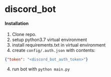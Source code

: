 # discord_bot

#### Installation
1) Clone repo.
2) setup python3.7 virtual environment
3) install requirements.txt in virtual environment
4) create  ```config/.auth.json``` with contents:
```json
{"token": "<discord_bot_auth_token>"}
```
4) run bot with ```python main.py```